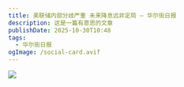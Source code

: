 ```yaml
---
title: 美联储内部分歧严重 未来降息远非定局 — 华尔街日报
description: 这是一篇有意思的文章
publishDate: 2025-10-30T10:48
tags:
  - 华尔街日报
ogImage: /social-card.avif
---
```



![](/assets/images/《美联储内部分歧严重-未来降息远非定局》——《华尔街日报》-future-fed-rate-cuts-‘far’-from-certain-after-divided-meeting-wsj.jpg)
